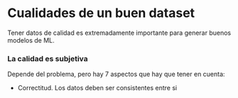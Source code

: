 # Cualidades de un buen dataset
Tener datos de calidad es extremadamente importante para generar buenos modelos de ML.

### La calidad es subjetiva
Depende del problema, pero hay 7 aspectos que hay que tener en cuenta:
- Correctitud. Los datos deben ser consistentes entre si
